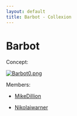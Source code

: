 ```yaml
---
layout: default
title: Barbot - Collexion
---
```


# Barbot

Concept:

[![Barbot0.png](/mw/images/8/84/Barbot0.png)](file:barbot0.png)

Members:

* [MikeDillion](user:mikedillion)

* [Nikolaiwarner](user:nikolaiwarner)
